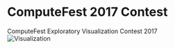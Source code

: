 # ComputeFest 2017 Contest
ComputeFest Exploratory Visualization Contest 2017  
![Visualization](/images/logo.png)
